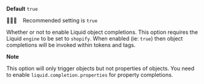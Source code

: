 **Default** `true`

💁🏽‍♀️ &nbsp;&nbsp; Recommended setting is `true`

Whether or not to enable Liquid object completions. This option requires the Liquid `engine` to be set to `shopify`. When enabled (ie: `true`) then object completions will be invoked within tokens and tags.

**Note**

This option will only trigger objects but not properties of objects. You need to enable `liquid.completion.properties` for property completions.

